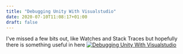 ```yaml
---
title: "Debugging Unity With Visualstudio"
date: 2020-07-10T11:08:17+01:00
draft: false
---
```


I've missed a few bits out, like Watches and Stack Traces but hopefully there is something useful in here
<a href="https://www.youtube.com/watch?v=ksuZ-RBdqzY&feature=emb_logo
" target="_blank"><img src="https://img.youtube.com/vi/ksuZ-RBdqzY/0.jpg" alt="Debugging Unity With Visualstudio" class="w-40" /></a>
<!--more-->